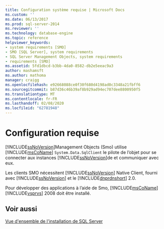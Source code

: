 ```yaml
---
title: Configuration système requise | Microsoft Docs
ms.custom: ''
ms.date: 06/13/2017
ms.prod: sql-server-2014
ms.reviewer: ''
ms.technology: database-engine
ms.topic: reference
helpviewer_keywords:
- system requirements [SMO]
- SMO [SQL Server], system requirements
- SQL Server Management Objects, system requirements
- requirements [SMO]
ms.assetid: 5fd1dbcd-b3bb-4da0-8582-db2e5eeac9a3
author: mashamsft
ms.author: mathoma
manager: craigg
ms.openlocfilehash: e92668088ce0f30f680d4198ad0c3348a21fbff6
ms.sourcegitcommit: b87d36c46b39af8b929ad94ec707dee8800950f5
ms.translationtype: MT
ms.contentlocale: fr-FR
ms.lasthandoff: 02/08/2020
ms.locfileid: "62781948"
---
```

# <a name="system-requirements"></a>Configuration requise
  [!INCLUDE[ssNoVersion](../../includes/ssnoversion-md.md)]Management Objects (Smo) utilise [!INCLUDE[msCoName](../../includes/msconame-md.md)] `System.Data.SqlClient` le pilote de l’objet pour se connecter aux instances [!INCLUDE[ssNoVersion](../../includes/ssnoversion-md.md)]de et communiquer avec eux.  
  
 Les clients SMO nécessitent [!INCLUDE[ssNoVersion](../../includes/ssnoversion-md.md)] Native Client, fourni avec [!INCLUDE[ssNoVersion](../../includes/ssnoversion-md.md)] et le [!INCLUDE[dnprdnshort](../../includes/dnprdnshort-md.md)] 2.0.  
  
 Pour développer des applications à l’aide de Smo, [!INCLUDE[msCoName](../../includes/msconame-md.md)] [!INCLUDE[vsprvs](../../includes/vsprvs-md.md)] 2008 doit être installé.  
  
## <a name="see-also"></a>Voir aussi  
 [Vue d'ensemble de l'installation de SQL Server](https://technet.microsoft.com/library/bb500438\(v=SQL.105\).aspx)  
  
  
